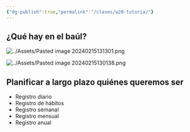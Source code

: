 ```yaml
---
{"dg-publish":true,"permalink":"/clases/w20-tutoria/"}
---
```


<div class="slide">

## ¿Qué hay en el baúl?

</div>
<div class="slide">

![../Assets/Pasted image 20240215131301.png](/img/user/Assets/Pasted%20image%2020240215131301.png)

</div>
<div class="slide">

![../Assets/Pasted image 20240215130138.png](/img/user/Assets/Pasted%20image%2020240215130138.png)

</div>
<div class="slide">

## Planificar a largo plazo quiénes queremos ser

- Registro diario
- Registro de hábitos
- Registro semanal
- Registro mensual
- Registro anual

</div>